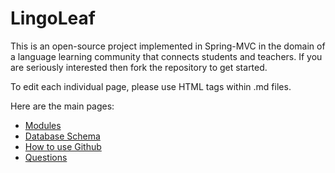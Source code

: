 <h1>LingoLeaf</h1>
<p>This is an open-source project implemented in Spring-MVC in the domain of a language learning community that connects students and teachers. If you are seriously interested then fork the repository to get started.</p>
<p>To edit each individual page, please use HTML tags within .md files.</p>
<p>Here are the main pages:</p>
<ul>
  <li><a href="doc\modules\modules.md">Modules</a></li>
  <li><a href="doc\database\schema.md">Database Schema</a></li>
  <li><a href="doc\how-to\github.md">How to use Github</a></li>
  <li><a href="doc\how-to\questions.md">Questions</a></li>
</ul>
